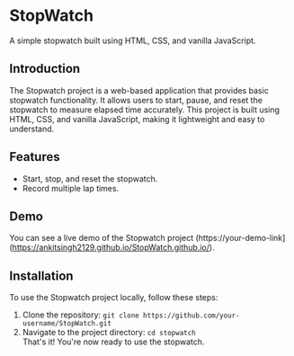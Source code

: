 # StopWatch
A simple stopwatch built using HTML, CSS, and vanilla JavaScript.  

## Introduction  
The Stopwatch project is a web-based application that provides basic stopwatch functionality. 
It allows users to start, pause, and reset the stopwatch to measure elapsed time accurately. 
This project is built using HTML, CSS, and vanilla JavaScript, making it lightweight and easy to understand.  

## Features  
- Start, stop, and reset the stopwatch. 
- Record multiple lap times.  

## Demo  
You can see a live demo of the Stopwatch project (https://your-demo-link](https://ankitsingh2129.github.io/StopWatch.github.io/).  

## Installation  
To use the Stopwatch project locally, follow these steps:  
1. Clone the repository: `git clone https://github.com/your-username/StopWatch.git` 
2. Navigate to the project directory: `cd stopwatch`  
That's it! You're now ready to use the stopwatch.
